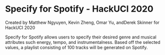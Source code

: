 # Specify for Spotify - HackUCI 2020
Created by Matthew Ngyuyen, Kevin Zheng, Omar Yu, andDerek Skinner for HackUCI 2020

Specify for Spotify allows users to specify their desired genre and musical attributes such energy, tempo, and 
instrumentalness. Based off the selected values, a playlist consisting of 100 tracks will be generated on Spotify.
